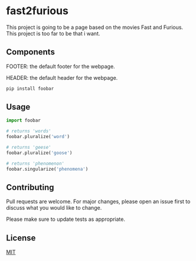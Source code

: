 # fast2furious
This project is going to be a page based on the movies Fast and Furious. This project is too far to be that i want.

## Components
FOOTER: the default footer for the webpage.

HEADER: the default header for the webpage.

```bash
pip install foobar
```

## Usage

```python
import foobar

# returns 'words'
foobar.pluralize('word')

# returns 'geese'
foobar.pluralize('goose')

# returns 'phenomenon'
foobar.singularize('phenomena')
```

## Contributing

Pull requests are welcome. For major changes, please open an issue first
to discuss what you would like to change.

Please make sure to update tests as appropriate.

## License

[MIT](https://choosealicense.com/licenses/mit/)
